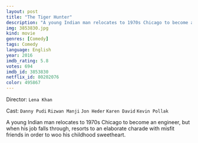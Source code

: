 ```yaml
---
layout: post
title: "The Tiger Hunter"
description: "A young Indian man relocates to 1970s Chicago to become an engineer, but when his job falls through, resorts to an elaborate charade with misfit friends in order to woo his childhood sweetheart..."
img: 3853830.jpg
kind: movie
genres: [Comedy]
tags: Comedy 
language: English
year: 2016
imdb_rating: 5.8
votes: 694
imdb_id: 3853830
netflix_id: 80202076
color: 495867
---
```

Director: `Lena Khan`  

Cast: `Danny Pudi` `Rizwan Manji` `Jon Heder` `Karen David` `Kevin Pollak` 

A young Indian man relocates to 1970s Chicago to become an engineer, but when his job falls through, resorts to an elaborate charade with misfit friends in order to woo his childhood sweetheart.